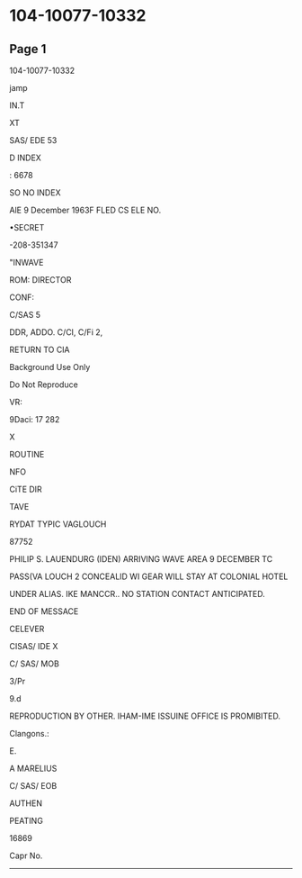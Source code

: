# 104-10077-10332

## Page 1

104-10077-10332

jamp

IN.T

XT

SAS/ EDE 53

D INDEX

: 6678

SO NO INDEX

AlE 9 December 1963F FLED CS ELE NO.

•SECRET

-208-351347

"INWAVE

ROM: DIRECTOR

CONF:

C/SAS 5

DDR, ADDO. C/CI, C/Fi 2,

RETURN TO CIA

Background Use Only

Do Not Reproduce

VR:

9Daci: 17 282

X

ROUTINE

NFO

CiTE DIR

TAVE

RYDAT TYPIC VAGLOUCH

87752

PHILIP S. LAUENDURG (IDEN) ARRIVING WAVE AREA 9 DECEMBER TC

PASS(VA LOUCH 2 CONCEALID WI GEAR WILL STAY AT COLONIAL HOTEL

UNDER ALIAS. IKE MANCCR.. NO STATION CONTACT ANTICIPATED.

END OF MESSACE

CELEVER

CISAS/ IDE X

C/ SAS/ MOB

3/Pr

9.d

REPRODUCTION BY OTHER. IHAM-IME ISSUINE OFFICE IS PROMIBITED.

Clangons.:

E.

A MARELIUS

C/ SAS/ EOB

AUTHEN

PEATING

16869

Capr No.

---

